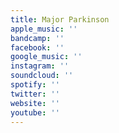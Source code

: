 ```yaml
---
title: Major Parkinson
apple_music: ''
bandcamp: ''
facebook: ''
google_music: ''
instagram: ''
soundcloud: ''
spotify: ''
twitter: ''
website: ''
youtube: ''
---
```

